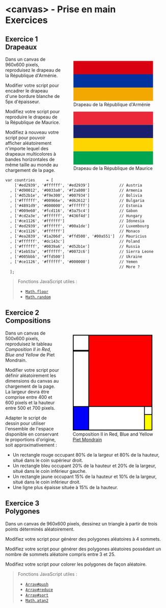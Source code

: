# \<canvas\> - Prise en main<br />Exercices

## Exercice 1<br />Drapeaux

<div style="float: right">
  <figure>
    <img src="assets/exercices/armenia.png" alt="République d'Arménie" />
    <figcaption>Drapeau de la République d'Arménie</figcaption>
  </figure>
  
  <figure>
    <img src="assets/exercices/mauritius.png" alt="République de Maurice" />
    <figcaption>Drapeau de la République de Maurice</figcaption>
  </figure>
</div>

Dans un canvas de 960x600 pixels, reproduisez le drapeau de la République d'Arménie.

Modifier votre script pour encadrer le drapeau d'une bordure blanche de 5px d'épaisseur.

Modifiez votre script pour reproduire le drapeau de la République de Maurice.

Modifiez à nouveau votre script pour pouvoir afficher aléatoirement n'importe lequel des drapeaux multicolores à bandes horizontales de même taille au monde au chargement de la page.

    var countries     = [
        ['#ed2939', '#ffffff', '#ed2939']             // Austria
      , ['#d90012', '#0033a0', '#f2a800']             // Armenia
      , ['#d52b1e', '#f9e300', '#007934']             // Bolivia
      , ['#ffffff', '#00966e', '#d62612']             // Bulgaria
      , ['#4891d9', '#000000', '#ffffff']             // Estonia
      , ['#009e60', '#fcd116', '#3a75c4']             // Gabon
      , ['#cd2a3e', '#ffffff', '#436f4d']             // Hungary
      , ['#ce1126', '#ffffff']                        // Idonesia
      , ['#ed2939', '#ffffff', '#00a1de']             // Luxembourg
      , ['#ce1126', '#ffffff']                        // Monaco
      , ['#ea2839', '#1a206d', '#ffd500', '#00a551']  // Mauricius
      , ['#ffffff', '#dc143c']                        // Poland
      , ['#ffffff', '#0039a6', '#d52b1e']             // Russia
      , ['#1eb53a', '#ffffff', '#0072c6']             // Sierra Leone
      , ['#005bbb', '#ffd500']                        // Ukraine
      , ['#ce1126', '#ffffff', '#000000']             // Yemen
                                                      // More ?
      ];

> Fonctions JavaScript utiles :
>
> * [`Math.floor`](https://developer.mozilla.org/fr/docs/JavaScript/R%C3%A9f%C3%A9rence_JavaScript/R%C3%A9f%C3%A9rence_JavaScript/Objets_globaux/Math/floor)
> * [`Math.random`](https://developer.mozilla.org/fr/docs/JavaScript/R%C3%A9f%C3%A9rence_JavaScript/R%C3%A9f%C3%A9rence_JavaScript/Objets_globaux/Math/random)

## Exercice 2<br />Compositions

<div style="float: right">
  <figure>
    <img src="assets/exercices/piet-mondrain--composition.png" alt="République d'Arménie" />
    <figcaption>
      Composition II in Red, Blue and Yellow<br />
      <a href="http://fr.wikipedia.org/wiki/Piet_Mondrian">Piet Mondrain</a>
    </figcaption>
  </figure>
</div>

Dans un canvas de 500x600 pixels, reproduisez le tableau *Composition II in Red, Blue and Yellow* de Piet Mondrain.

Modifier votre script pour définir aléatoirement les dimensions du canvas au chargement de la page. La largeur devra être comprise entre 400 et 600 pixels et la hauteur entre 500 et 700 pixels.

Adapter le script de dessin pour utiliser l'ensemble de l'espace disponible en conservant le proportions d'origine, soit approximativement :

* Un rectangle rouge occupant 80% de la largeur et 80% de la hauteur, situé dans le coin supérieur droit.
* Un rectangle bleu occupant 20% de la hauteur et 20% de la largeur, situé dans le coin inférieur gauche.
* Un rectangle jaune occupant 15% de la hauteur et 10% de la largeur, situé dans le coin inférieur droit.
* Une ligne plus épaisse située à 15% de la hauteur.

## Exercice 3<br />Polygones

Dans un canvas de 960x600 pixels, dessinez un triangle à partir de trois points déterminés aléatoirement.

Modifiez votre script pour générer des polygones aléatoires à 4 sommets.

Modifiez votre script pour générer des polygones aléatoires possédant un nombre de sommets aléatoire compris entre 3 et 25.

Modifiez votre script pour colorer les polygones de façon aléatoire.

> Fonctions JavaScript utiles :
>
> * [`Array#push`](https://developer.mozilla.org/fr/docs/JavaScript/R%C3%A9f%C3%A9rence_JavaScript/R%C3%A9f%C3%A9rence_JavaScript/Objets_globaux/Array/push)
> * [`Array#reduce`](https://developer.mozilla.org/fr/docs/JavaScript/R%C3%A9f%C3%A9rence_JavaScript/R%C3%A9f%C3%A9rence_JavaScript/Objets_globaux/Array/reduce)
> * [`Array#sort`](https://developer.mozilla.org/fr/docs/JavaScript/R%C3%A9f%C3%A9rence_JavaScript/R%C3%A9f%C3%A9rence_JavaScript/Objets_globaux/Array/sort)
> * [`Math.atan2`](https://developer.mozilla.org/fr/docs/JavaScript/R%C3%A9f%C3%A9rence_JavaScript/R%C3%A9f%C3%A9rence_JavaScript/Objets_globaux/Math/atan2)
